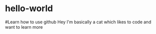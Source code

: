 # hello-world
#Learn how to use github
Hey I'm basically a cat which likes to code and want to learn more

